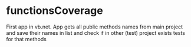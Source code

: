 # functionsCoverage
First app in vb.net. App gets all public methods names from main project and save their names in list and check if in other (test) project exists tests for that methods
